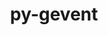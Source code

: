 ---
title: "py-gevent"
layout: cache
categories: [package, develop-2023-08-20]
meta: {"versions": ["1.5.0", "23.7.0"], "compilers": ["gcc@=11.1.0", "oneapi@=2023.2.0"], "oss": ["ubuntu20.04"], "platforms": ["linux"], "targets": ["ppc64le", "x86_64", "x86_64_v3"], "stacks": ["data-vis-sdk", "e4s", "e4s-oneapi", "e4s-power", "root"], "num_specs": 10, "num_specs_by_stack": {"e4s-power": 4, "root": 10, "e4s-oneapi": 1, "data-vis-sdk": 1, "e4s": 4}}
spec_details: [{"hash": "z3otbuqvwitsuwqrd33bw46eblcwq3gq", "compiler": "gcc@=11.1.0", "versions": ["23.7.0"], "os": "ubuntu20.04", "platform": "linux", "target": "ppc64le", "variants": ["build_system=python_pip"], "stacks": ["e4s-power", "root"], "size": "-", "tarball": "https://binaries.spack.io/releases/develop-2023-08-20/build_cache/linux-ubuntu20.04-ppc64le/gcc-11.1.0/py-gevent-23.7.0/linux-ubuntu20.04-ppc64le-gcc-11.1.0-py-gevent-23.7.0-z3otbuqvwitsuwqrd33bw46eblcwq3gq.spack"}, {"hash": "ob3hkgdcxgyh23b2iimqufklksc6jzo4", "compiler": "gcc@=11.1.0", "versions": ["1.5.0"], "os": "ubuntu20.04", "platform": "linux", "target": "ppc64le", "variants": ["build_system=python_pip"], "stacks": ["e4s-power", "root"], "size": "-", "tarball": "https://binaries.spack.io/releases/develop-2023-08-20/build_cache/linux-ubuntu20.04-ppc64le/gcc-11.1.0/py-gevent-1.5.0/linux-ubuntu20.04-ppc64le-gcc-11.1.0-py-gevent-1.5.0-ob3hkgdcxgyh23b2iimqufklksc6jzo4.spack"}, {"hash": "wlufuxngua6oxk4luu2svkkbkgoa45t4", "compiler": "gcc@=11.1.0", "versions": ["1.5.0"], "os": "ubuntu20.04", "platform": "linux", "target": "ppc64le", "variants": ["build_system=python_pip"], "stacks": ["e4s-power", "root"], "size": "-", "tarball": "https://binaries.spack.io/releases/develop-2023-08-20/build_cache/linux-ubuntu20.04-ppc64le/gcc-11.1.0/py-gevent-1.5.0/linux-ubuntu20.04-ppc64le-gcc-11.1.0-py-gevent-1.5.0-wlufuxngua6oxk4luu2svkkbkgoa45t4.spack"}, {"hash": "ulufqc4wbxsvpi6fytqmezw4nhbqmvl2", "compiler": "gcc@=11.1.0", "versions": ["1.5.0"], "os": "ubuntu20.04", "platform": "linux", "target": "ppc64le", "variants": ["build_system=python_pip"], "stacks": ["e4s-power", "root"], "size": "-", "tarball": "https://binaries.spack.io/releases/develop-2023-08-20/build_cache/linux-ubuntu20.04-ppc64le/gcc-11.1.0/py-gevent-1.5.0/linux-ubuntu20.04-ppc64le-gcc-11.1.0-py-gevent-1.5.0-ulufqc4wbxsvpi6fytqmezw4nhbqmvl2.spack"}, {"hash": "2eivqs7fkq5q5uqzkgajoy4kytwactg6", "compiler": "oneapi@=2023.2.0", "versions": ["23.7.0"], "os": "ubuntu20.04", "platform": "linux", "target": "x86_64", "variants": ["build_system=python_pip"], "stacks": ["root", "e4s-oneapi"], "size": "-", "tarball": "https://binaries.spack.io/releases/develop-2023-08-20/build_cache/linux-ubuntu20.04-x86_64/oneapi-2023.2.0/py-gevent-23.7.0/linux-ubuntu20.04-x86_64-oneapi-2023.2.0-py-gevent-23.7.0-2eivqs7fkq5q5uqzkgajoy4kytwactg6.spack"}, {"hash": "iz2qlfnqy5voqhkrmnkq5oaknz65dckf", "compiler": "gcc@=11.1.0", "versions": ["1.5.0"], "os": "ubuntu20.04", "platform": "linux", "target": "x86_64_v3", "variants": ["build_system=python_pip"], "stacks": ["root", "data-vis-sdk"], "size": "-", "tarball": "https://binaries.spack.io/releases/develop-2023-08-20/build_cache/linux-ubuntu20.04-x86_64_v3/gcc-11.1.0/py-gevent-1.5.0/linux-ubuntu20.04-x86_64_v3-gcc-11.1.0-py-gevent-1.5.0-iz2qlfnqy5voqhkrmnkq5oaknz65dckf.spack"}, {"hash": "te52j7ehmwoo47vdnd4ntxo7w2jicwtf", "compiler": "gcc@=11.1.0", "versions": ["23.7.0"], "os": "ubuntu20.04", "platform": "linux", "target": "x86_64_v3", "variants": ["build_system=python_pip"], "stacks": ["root", "e4s"], "size": "-", "tarball": "https://binaries.spack.io/releases/develop-2023-08-20/build_cache/linux-ubuntu20.04-x86_64_v3/gcc-11.1.0/py-gevent-23.7.0/linux-ubuntu20.04-x86_64_v3-gcc-11.1.0-py-gevent-23.7.0-te52j7ehmwoo47vdnd4ntxo7w2jicwtf.spack"}, {"hash": "5lpiy6mpaj4epntbduwherzxv56cydnw", "compiler": "gcc@=11.1.0", "versions": ["1.5.0"], "os": "ubuntu20.04", "platform": "linux", "target": "x86_64_v3", "variants": ["build_system=python_pip"], "stacks": ["root", "e4s"], "size": "-", "tarball": "https://binaries.spack.io/releases/develop-2023-08-20/build_cache/linux-ubuntu20.04-x86_64_v3/gcc-11.1.0/py-gevent-1.5.0/linux-ubuntu20.04-x86_64_v3-gcc-11.1.0-py-gevent-1.5.0-5lpiy6mpaj4epntbduwherzxv56cydnw.spack"}, {"hash": "l6zw3e3uquya3fll2biw2t47gzfbrcwl", "compiler": "gcc@=11.1.0", "versions": ["1.5.0"], "os": "ubuntu20.04", "platform": "linux", "target": "x86_64_v3", "variants": ["build_system=python_pip"], "stacks": ["root", "e4s"], "size": "-", "tarball": "https://binaries.spack.io/releases/develop-2023-08-20/build_cache/linux-ubuntu20.04-x86_64_v3/gcc-11.1.0/py-gevent-1.5.0/linux-ubuntu20.04-x86_64_v3-gcc-11.1.0-py-gevent-1.5.0-l6zw3e3uquya3fll2biw2t47gzfbrcwl.spack"}, {"hash": "xgwunura4j2xzq777cr366iid4dm4b4l", "compiler": "gcc@=11.1.0", "versions": ["1.5.0"], "os": "ubuntu20.04", "platform": "linux", "target": "x86_64_v3", "variants": ["build_system=python_pip"], "stacks": ["root", "e4s"], "size": "-", "tarball": "https://binaries.spack.io/releases/develop-2023-08-20/build_cache/linux-ubuntu20.04-x86_64_v3/gcc-11.1.0/py-gevent-1.5.0/linux-ubuntu20.04-x86_64_v3-gcc-11.1.0-py-gevent-1.5.0-xgwunura4j2xzq777cr366iid4dm4b4l.spack"}]
---